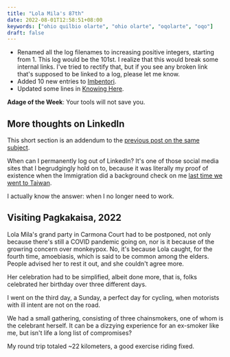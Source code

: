 ```yaml
---
title: "Lola Mila's 87th"
date: 2022-08-01T12:58:51+08:00
keywords: ["ohio quilbio olarte", "ohio olarte", "oqolarte", "oqo"]
draft: false
---
```

- Renamed all the log filenames to increasing positive integers,
starting from 1.
This log would be the 101st.
I realize that this would break some internal links.
I've tried to rectify that,
but if you see any broken link that's supposed to be linked to a log,
please let me know.
- Added 10 new entries to [Imbentori](/imbentori).
- Updated some lines in [Knowing Here](/here).

**Adage of the Week**: Your tools will not save you.

## More thoughts on LinkedIn

This short section is an addendum to the [previous post on the same
subject](/54).

When can I permanently log out of LinkedIn?
It's one of those social media sites that I begrudgingly hold on to,
because it was literally my proof of existence when the Immigration
did a background check on me [last time we went to Taiwan](https://seekers.araw.xyz/taiwan-part1/).

I actually know the answer:
when I no longer need to work.

## Visiting Pagkakaisa, 2022

Lola Mila's grand party in Carmona Court had to be postponed,
not only because there's still a COVID pandemic going on,
nor is it because of the growring concern over monkeypox.
No, it's because Lola caught,
for the fourth time,
amoebiasis,
which is said to be common among the elders.
People advised her to rest it out,
and she couldn't agree more.

Her celebration had to be simplified,
albeit done more, that is, folks celebrated her birthday over
three different days.

I went on the third day, a Sunday,
a perfect day for cycling,
when motorists with ill intent are not on the road.

We had a small gathering,
consisting of three chainsmokers,
one of whom is the celebrant herself.
It can be a dizzying experience for an ex-smoker like me,
but isn't life a long list of compromises?

My round trip totaled ~22 kilometers,
a good exercise riding fixed.
